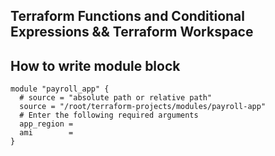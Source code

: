 ## Terraform Functions and Conditional Expressions && Terraform Workspace

## How to write module block

```
module "payroll_app" {
  # source = "absolute path or relative path"
  source = "/root/terraform-projects/modules/payroll-app"
  # Enter the following required arguments
  app_region = 
  ami        = 
}
```
